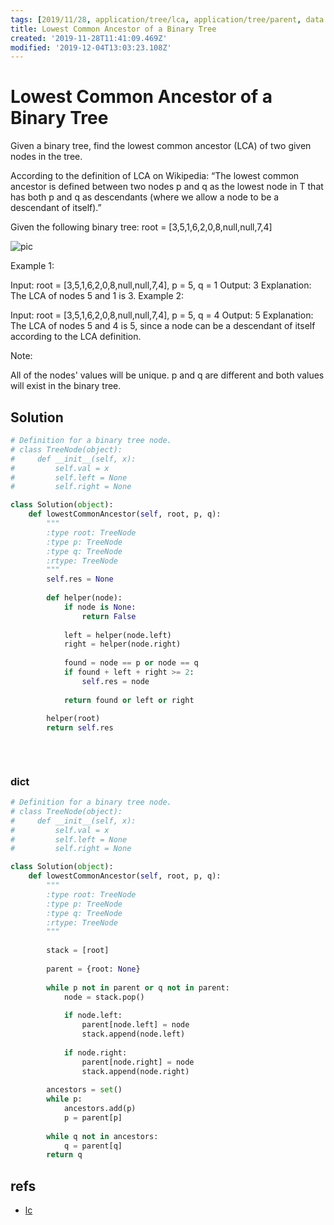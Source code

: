 ```yaml
---
tags: [2019/11/28, application/tree/lca, application/tree/parent, data structure/tree, leetcode/236, method/recursion, method/traversal/dfs, method/traversal/dfs/parent]
title: Lowest Common Ancestor of a Binary Tree
created: '2019-11-28T11:41:09.469Z'
modified: '2019-12-04T13:03:23.108Z'
---
```


# Lowest Common Ancestor of a Binary Tree

Given a binary tree, find the lowest common ancestor (LCA) of two given nodes in the tree.

According to the definition of LCA on Wikipedia: “The lowest common ancestor is defined between two nodes p and q as the lowest node in T that has both p and q as descendants (where we allow a node to be a descendant of itself).”

Given the following binary tree:  root = [3,5,1,6,2,0,8,null,null,7,4]

![pic](https://assets.leetcode.com/uploads/2018/12/14/binarytree.png)
 

Example 1:

Input: root = [3,5,1,6,2,0,8,null,null,7,4], p = 5, q = 1
Output: 3
Explanation: The LCA of nodes 5 and 1 is 3.
Example 2:

Input: root = [3,5,1,6,2,0,8,null,null,7,4], p = 5, q = 4
Output: 5
Explanation: The LCA of nodes 5 and 4 is 5, since a node can be a descendant of itself according to the LCA definition.
 

Note:

All of the nodes' values will be unique.
p and q are different and both values will exist in the binary tree.

## Solution


```python
# Definition for a binary tree node.
# class TreeNode(object):
#     def __init__(self, x):
#         self.val = x
#         self.left = None
#         self.right = None

class Solution(object):
    def lowestCommonAncestor(self, root, p, q):
        """
        :type root: TreeNode
        :type p: TreeNode
        :type q: TreeNode
        :rtype: TreeNode
        """
        self.res = None
        
        def helper(node):
            if node is None:
                return False
            
            left = helper(node.left)
            right = helper(node.right)
            
            found = node == p or node == q
            if found + left + right >= 2:
                self.res = node
                
            return found or left or right
        
        helper(root)
        return self.res
            
            
            
```

### dict

```python
# Definition for a binary tree node.
# class TreeNode(object):
#     def __init__(self, x):
#         self.val = x
#         self.left = None
#         self.right = None

class Solution(object):
    def lowestCommonAncestor(self, root, p, q):
        """
        :type root: TreeNode
        :type p: TreeNode
        :type q: TreeNode
        :rtype: TreeNode
        """
        
        stack = [root]
        
        parent = {root: None}
        
        while p not in parent or q not in parent:
            node = stack.pop()
            
            if node.left:
                parent[node.left] = node
                stack.append(node.left)
            
            if node.right:
                parent[node.right] = node
                stack.append(node.right)
        
        ancestors = set()
        while p:
            ancestors.add(p)
            p = parent[p]
        
        while q not in ancestors:
            q = parent[q]
        return q
```

## refs

* [lc](https://leetcode.com/problems/lowest-common-ancestor-of-a-binary-tree/)

